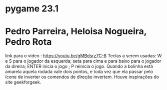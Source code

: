 # pygame 23.1
# Pedro Parreira, Heloisa Nogueira, Pedro Rota
 link para o video : https://youtu.be/gMBdsrz7C-8
 Teclas a serem usadas: W e S para o jogador da esquerda; seta para cima e para baixo para o jogador da direira; ENTER inicia o jogo ; P reinicia o jogo.
 Quando a bolinha está amarela aquela rodada vale dois pontos, e toda vez que ela passar pelo ícone de inverter os comendos de direção invertem.
 Houve inspirações do site geekforgeek.
